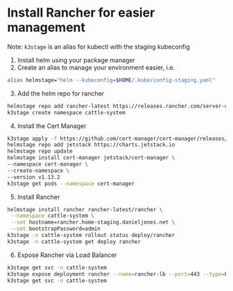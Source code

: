# Install Rancher for easier management

Note: `k3stage` is an alias for kubectl with the staging kubeconfig

1. Install helm using your package manager
2. Create an alias to manage your environment easier, i.e.
```bash
alias helmstage="helm --kubeconfig=$HOME/.kube/config-staging.yaml"
```
3. Add the helm repo for rancher
```bash
helmstage repo add rancher-latest https://releases.rancher.com/server-charts/latest
k3stage create namespace cattle-system
```
4. Install the Cert Manager
```bash
k3stage apply -f https://github.com/cert-manager/cert-manager/releases/download/v1.13.2/cert-manager.crds.yaml
helmstage repo add jetstack https://charts.jetstack.io
helmstage repo update
helmstage install cert-manager jetstack/cert-manager \
--namespace cert-manager \
--create-namespace \
--version v1.13.2
k3stage get pods --namespace cert-manager
```

5. Install Rancher
```bash
helmstage install rancher rancher-latest/rancher \
 --namespace cattle-system \
 --set hostname=rancher.home-staging.danieljones.net \
 --set bootstrapPassword=admin
k3stage -n cattle-system rollout status deploy/rancher
k3stage -n cattle-system get deploy rancher
```

6. Expose Rancher via Load Balancer
```bash
k3stage get svc -n cattle-system
k3stage expose deployment rancher --name=rancher-lb --port=443 --type=LoadBalancer -n cattle-system
k3stage get svc -n cattle-system 
```